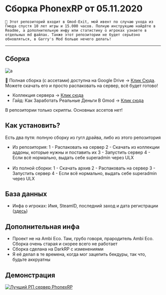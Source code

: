 # Сборка PhonexRP от 05.11.2020

`🎄 Этот репозиторий входит в Gmod-Exit, мой ивент по случаю ухода из Гмода спустя 10 лет игры и 15.000 часов. Полную инструкцию найдёте в Readme, а дополнительную инфу или статистику о игроках узнаете в отдельных md файлах. Также этот репозитории не будет серьёзно обновляться, в Garry's Mod больше нечего делать!`

---

## Сборка

![a](https://i.imgur.com/cbw1nd7.png)

💙 Полная сборка (с ассетами) доступна на Google Drive -> [Клик Сюда](https://drive.google.com/file/d/1BNWJIXFFnEqIk5-TO8udByMzK2_BuLkH/view?usp=sharing). Можете скачать его и просто распаковать на сервер, всё будет готово! 

* Коллекция сервера -> [Клик сюда](https://steamcommunity.com/sharedfiles/filedetails/?id=2211965287)
* Гайд: Как Заработать Реальные Деньги В Gmod -> [Клик сюда](https://steamcommunity.com/sharedfiles/filedetails/?id=2269444716)

В репозитории только скрипты. Основных ассетов нет!

## Как установить?
Есть два путя: полную сборку из гугл драйва, либо из этого репозитория

* Из репозитория:
    1 - Распаковать на сервер
    2 - Скачать из коллекции аддоны, которые нужны и поставить их
    3 - Запустить сервер 
    4 - Если всё нормально, выдать себе superadmin через ULX
<br><br>
* Из полной сборки:
    1 - Скачать архив
    2 - Распаковать на сервер
    3 - Запустить сервер 
    4 - Если всё нормально, выдать себе superadmin через ULX

## База данных

* Инфа о игроках: Имя, SteamID, последний заход и дата регистрации ([здесь](https://github.com/Titanovsky/gmodexit-homeway/blob/main/database/homeway_players.md))

## Дополнительная инфа

* Проект не на Ambi Eco. Там, грубо говоря, прародитель Ambi Eco. Сборка очень старая и скорее всего не работает
* Сборка сделана на DarkRP с изменениями
* Я её делал в те времена, когда мог зацепить бекдуры, так что, будьте аккруатны

## Демонстрация

[![Лучший РП сервер PhonexRP](https://i.imgur.com/D0AeJBi.jpeg)](https://www.youtube.com/watch?v=vfVYUD6ik8U)